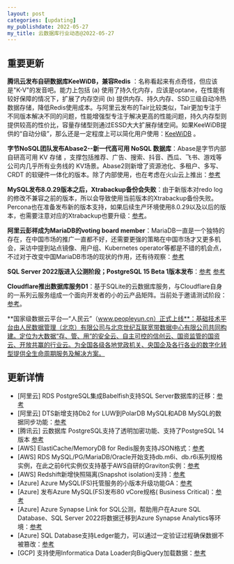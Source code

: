 ```yaml
---
layout: post
categories: [updating]
my_publishdate: 2022-05-27
my_title: 云数据库行业动态@2022-05-27
---
```

## 重要更新

**腾讯云发布自研数据库KeeWiDB，兼容Redis** ：名称看起来有点奇怪，但应该是"K-V"的发音吧。能力上包括 (a) 使用了持久化内存，应该是optane，在性能有较好保障的情况下，扩展了内存空间 (b) 提供内存、持久内存、SSD三级自动冷热数据存储，降低Redis使用成本。与阿里云发布的Tair比较类似，Tair更加专注于不同版本解决不同的问题，性能增强型专注于解决更高的性能问题，持久内存型则提供较高的性价比，容量存储型则通过ESSD大大扩展存储空间。如果KeeWiDB提供的“自动分级”，那么还是一定程度上可以简化用户使用：[KeeWiDB](https://mp.weixin.qq.com/s/7B3AdEcDIg4p9636DSZisg) 。

**字节NoSQL团队发布Abase2--新一代高可用 NoSQL 数据库**：Abase是字节内部自研高可用 KV 存储 ，支撑包括推荐、广告、搜索、抖音、西瓜、飞书、游戏等公司内几乎所有业务线的 KV场景。Abase2则新增了资源池化、多租户、多写、CRDT 的软硬件一体化的版本。除了内部使用，也在考虑在火山云上推出：[参考](https://mp.weixin.qq.com/s/UaiL8goZ_u0Jo9dDNnBP0w)

**MySQL发布8.0.29版本之后，Xtrabackup备份会失败**：由于新版本对redo log的修改不兼容之前的版本，所以会导致使用当前版本的Xtrabackup备份失败。Percona也在准备发布新的版本支持，如果后续生产环境使用8.0.29以及以后的版本，也需要注意对应的Xtrabackup也要升级：[参考](https://www.percona.com/blog/mysql-8-0-29-and-percona-xtrabackup-incompatibilities/)。

**阿里云彭祥成为MariaDB的voting board member**：MariaDB一直是一个独特的存在，在中国市场的推广一直都不好，还需要更强的策略在中国市场才又更多机会，采访中提到站点镜像、用户组、Kubernetes operator等都是不错的机会点，不过对于改变中国MariaDB市场的现状的作用，还有待观察：[参考](https://mariadb.org/china-sean/)

**SQL Server 2022版进入公测阶段；PostgreSQL 15 Beta 1版本发布**：[参考](https://cloudblogs.microsoft.com/sqlserver/2022/05/24/announcing-sql-server-2022-public-preview-azure-enabled-with-continued-performance-and-security-innovation/)  [参考](https://www.postgresql.org/about/news/postgresql-15-beta-1-released-2453/) 

**Cloudflare推出数据库服务D1**：基于SQLite的云数据库服务，与Cloudflare自身的一系列云服务组成一个面向开发者的小的云产品矩阵。当前处于邀请测试阶段：[参考](https://blog.cloudflare.com/introducing-d1/)。

**国家级数据云平台—“人民云”（www.peopleyun.cn）正式上线**：基础技术平台由人民数据管理（北京）有限公司与北京世纪互联宽带数据中心有限公司共同构建。定位为大数据“存、管、用”的安全云、自主可控的信创云、国资监管的国资云、开放共赢的行业云。为全国各级各地党政机关、央国企及各行各业的数字化转型提供全生命周期服务及解决方案。

## 更新详情

* [阿里云] RDS PostgreSQL集成Babelfish支持SQL Server数据库的迁移：[参考](https://help.aliyun.com/document_detail/428613.html)
* [阿里云] DTS新增支持Db2 for LUW到PolarDB MySQL和ADB MySQL的数据同步功能：[参考](https://help.aliyun.com/document_detail/429806.htm?spm=a2c4g.11186623.0.0.10853912JcDTFB#task-2214583)
* [腾讯云] 云数据库 PostgreSQL支持了透明加密功能、支持了PostgreSQL 14版本  [参考](https://cloud.tencent.com/document/product/409/48651)
* [AWS] ElastiCache/MemoryDB for Redis服务支持JSON格式：[参考](https://aws.amazon.com/about-aws/whats-new/2022/05/json-support-amazon-elasticache-redis-amazon-memorydb-redis/) 
* [AWS] RDS MySQL/PG/MariaDB/Oracle开始支持db.m6i、db.r6i系列规格实例，在此之前6代实例仅支持基于AWS自研的Graviton实例：[参考](https://docs.aws.amazon.com/AmazonRDS/latest/UserGuide/Concepts.DBInstanceClass.html#Concepts.DBInstanceClass.Support)
* [AWS] Redshift新增快照隔离(Snapshot isolation)支持：[参考](https://aws.amazon.com/about-aws/whats-new/2022/05/amazon-redshift-snapshot-isolation-level-support-concurrent-transactions/) 
* [Azure] Azure MySQL(FS)托管服务的小版本升级功能GA：[参考](https://azure.microsoft.com/en-us/updates/generally-available-minor-versions-upgrade-for-azure-database-for-mysql-flexible-server/) 
* [Azure] 发布Azure MySQL(FS)发布80 vCore规格( Business Critical)：[参考](https://azure.microsoft.com/en-us/updates/generally-available-azure-database-for-mysql-flexible-server-80-vcore-business-critical/)
* [Azure] Azure Synapse Link for SQL公测，帮助用户在Azure SQL Database、SQL Server 2022将数据迁移到Azure Synapse Analytics等环境：[参考](https://azure.microsoft.com/en-us/updates/public-preview-azure-synapse-link-for-sql/) 
* [Azure] SQL Database支持Ledger能力，可以通过一定验证过程确保数据不被篡改：[参考](https://azure.microsoft.com/en-us/updates/generally-available-ledger-in-azure-sql-database/)
* [GCP] 支持使用Informatica Data Loader向BigQuery加载数据：[参考](https://cloud.google.com/bigquery/docs/load-data-third-party) 
